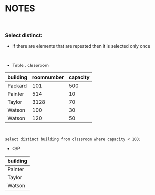 # NOTES
<br>

### Select distinct:
* If there are elements that are repeated then it is selected only once
<br>

* Table : classroom

| building | roomnumber | capacity |
| -------- | ---------- | -------- |
| Packard  | 101        | 500      |
| Painter  | 514        | 10       |
| Taylor   | 3128       | 70       |
| Watson   | 100        | 30       |
| Watson   | 120        | 50       |

<br>

```
select distinct building from classroom where capacity < 100;
```
* O/P

| building |
| --- |
| Painter |
| Taylor |
| Watson |